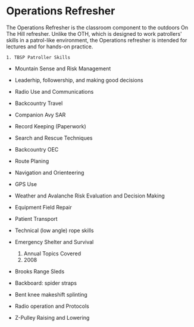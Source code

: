 # Operations Refresher

The Operations Refresher is the classroom component to the outdoors On The Hill refresher.
Unlike the OTH, which is designed to work patrollers' skills in a patrol-like environment,
the Operations refresher is intended for lectures and for hands-on practice.


    1. TBSP Patroller Skills
  * Mountain Sense and Risk Management
  * Leaderhip, followership, and making good decisions
  * Radio Use and Communications
  * Backcountry Travel
  * Companion Avy SAR
  * Record Keeping (Paperwork)
  * Search and Rescue Techniques
  * Backcountry OEC
  * Route Planing
  * Navigation and Orienteering
  * GPS Use
  * Weather and Avalanche Risk Evaluation and Decision Making
  * Equipment Field Repair
  * Patient Transport
  * Technical (low angle) rope skills
  * Emergency Shelter and Survival

    1. Annual Topics Covered
      1. 2008
  * Brooks Range Sleds
  * Backboard: spider straps
  * Bent knee makeshift splinting
  * Radio operation and Protocols
  * Z-Pulley Raising and Lowering